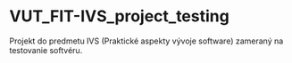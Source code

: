 # VUT_FIT-IVS_project_testing
Projekt do predmetu IVS (Praktické aspekty vývoje software) zameraný na testovanie softvéru.
